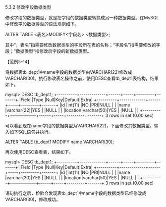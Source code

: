 #### 
  5.3.2 修改字段数据类型


修改字段的数据类型，就是把字段的数据类型转换成另一种数据类型。在MySQL中修改字段数据类型的语法规则如下。

&#13;
    ALTER TABLE <表名>MODIFY<字段名> <数据类型>;&#13;

其中“，表名”指需要修改数据类型的字段所在表的名称；“字段名”指需要修改的字段；“数据类型”指修改后字段的新数据类型。

【范例5-14】

将数据表tb_dept1中name字段的数据类型由VARCHAR(22)修改成VARCHAR(30)。执行修改表名操作之前，使用DESC查看tb_dept1表结构，结果如下。

&#13;
    mysql> DESC tb_dept1;&#13;
    +----------+-------------+------+-----+---------+-------+&#13;
    |Field  |Type    |Null|Key|Default|Extra|&#13;
    +----------+-------------+------+-----+---------+-------+&#13;
    |id   |int(11)  |NO |PRI|NULL  |   |&#13;
    |name  |varchar(22)|YES |  |NULL    |   |&#13;
    |location|varchar(50)|YES |  |NULL  |   |&#13;
    +----------+-------------+------+-----+---------+-------+&#13;
    3 rows in set (0.00 sec)&#13;

可以看到现在name字段的数据类型为VARCHAR(22)，下面修改其数据类型。输入如下SQL语句并执行。

&#13;
    ALTER TABLE tb_dept1 MODIFY name VARCHAR(30);&#13;

再次使用DESC查看表，结果如下。

&#13;
    mysql> DESC tb_dept1;&#13;
    +----------+-------------+------+-----+---------+-------+&#13;
    |Field  |Type    |Null|Key|Default|Extra|&#13;
    +----------+-------------+------+-----+---------+-------+&#13;
    |id   |int(11)  |NO |PRI|NULL  |   |&#13;
    |name  |varchar(30)|YES |  |NULL    |   |&#13;
    |location|varchar(50)|YES |  |NULL  |   |&#13;
    +----------+-------------+------+-----+---------+-------+&#13;
    3 rows in set (0.00 sec)&#13;

语句执行之后，检验会发现表tb_dept1中name字段的数据类型已经修改成VARCHAR(30)，修改成功。

